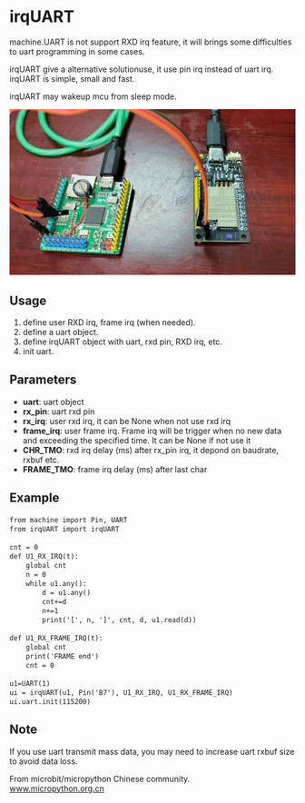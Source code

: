 # irqUART

machine.UART is not support RXD irq feature, it will brings some difficulties to uart programming in some cases. 

irqUART give a alternative solutionuse, it use pin irq instead of uart irq. irqUART is simple, small and fast.

irqUART may wakeup mcu from sleep mode.


![](demo.jpg)

## Usage

1. define user RXD irq, frame irq (when needed).
2. define a uart object.
3. define irqUART object with uart, rxd pin, RXD irq, etc.
4. init uart.

## Parameters

* **uart**: uart object
* **rx_pin**: uart rxd pin
* **rx_irq**: user rxd irq, it can be None when not use rxd irq
* **frame_irq**: user frame irq. Frame irq will be trigger when no new data and exceeding the specified time. It can be None if not use it
* **CHR_TMO**: rxd irq delay (ms) after rx_pin irq, it depond on baudrate, rxbuf etc.
* **FRAME_TMO**: frame irq delay (ms) after last char

## Example

```
from machine import Pin, UART
from irqUART import irqUART

cnt = 0
def U1_RX_IRQ(t):
    global cnt
    n = 0
    while u1.any():
        d = u1.any()
        cnt+=d
        n+=1
        print('[', n, ']', cnt, d, u1.read(d))

def U1_RX_FRAME_IRQ(t):
    global cnt
    print('FRAME end')
    cnt = 0

u1=UART(1)
ui = irqUART(u1, Pin('B7'), U1_RX_IRQ, U1_RX_FRAME_IRQ)
ui.uart.init(115200)
```

## Note

If you use uart transmit mass data, you may need to increase uart rxbuf size to avoid data loss.

From microbit/micropython Chinese community.  
www.micropython.org.cn
